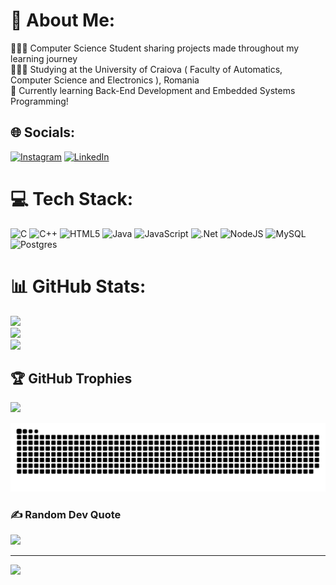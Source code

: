 # 💫 About Me:
👩🏻‍💻 Computer Science Student sharing projects made throughout my learning journey<br>👩🏻‍🎓 Studying at the University of Craiova ( Faculty of Automatics, Computer Science and Electronics ), Romania<br>💭 Currently learning Back-End Development and Embedded Systems Programming!


## 🌐 Socials:
[![Instagram](https://img.shields.io/badge/Instagram-%23E4405F.svg?logo=Instagram&logoColor=white)](https://instagram.com/gf.lucian) [![LinkedIn](https://img.shields.io/badge/LinkedIn-%230077B5.svg?logo=linkedin&logoColor=white)](https://www.linkedin.com/in/lucian-gligorascu/) 

# 💻 Tech Stack:
![C](https://img.shields.io/badge/c-%2300599C.svg?style=for-the-badge&logo=c&logoColor=white) ![C++](https://img.shields.io/badge/c++-%2300599C.svg?style=for-the-badge&logo=c%2B%2B&logoColor=white) ![HTML5](https://img.shields.io/badge/html5-%23E34F26.svg?style=for-the-badge&logo=html5&logoColor=white) ![Java](https://img.shields.io/badge/java-%23ED8B00.svg?style=for-the-badge&logo=openjdk&logoColor=white) ![JavaScript](https://img.shields.io/badge/javascript-%23323330.svg?style=for-the-badge&logo=javascript&logoColor=%23F7DF1E) ![.Net](https://img.shields.io/badge/.NET-5C2D91?style=for-the-badge&logo=.net&logoColor=white) ![NodeJS](https://img.shields.io/badge/node.js-6DA55F?style=for-the-badge&logo=node.js&logoColor=white) ![MySQL](https://img.shields.io/badge/mysql-4479A1.svg?style=for-the-badge&logo=mysql&logoColor=white) ![Postgres](https://img.shields.io/badge/postgres-%23316192.svg?style=for-the-badge&logo=postgresql&logoColor=white)
# 📊 GitHub Stats:
![](https://github-readme-stats.vercel.app/api?username=LucianoUCV&theme=dark&hide_border=false&include_all_commits=false&count_private=false)<br/>
![](https://github-readme-streak-stats.herokuapp.com/?user=LucianoUCV&theme=dark&hide_border=false)<br/>
![](https://github-readme-stats.vercel.app/api/top-langs/?username=LucianoUCV&theme=dark&hide_border=false&include_all_commits=false&count_private=false&layout=compact)

## 🏆 GitHub Trophies
![](https://github-profile-trophy.vercel.app/?username=LucianoUCV&theme=radical&no-frame=false&no-bg=true&margin-w=4)

<img src="https://raw.githubusercontent.com/LucianoUCV/LucianoUCV/output/snake.svg" alt="Snake animation" />

### ✍️ Random Dev Quote
![](https://quotes-github-readme.vercel.app/api?type=horizontal&theme=radical)

---
[![](https://visitcount.itsvg.in/api?id=LucianoUCV&icon=0&color=6)](https://visitcount.itsvg.in)

###
